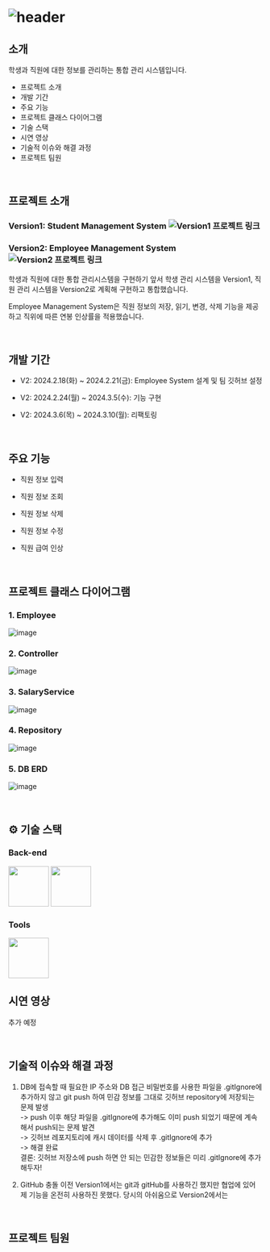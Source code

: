 # ![header](https://capsule-render.vercel.app/api?type=venom&color=0:5C258D,100:4389A2&height=300&section=header&text=Management%20Sysetem&fontColor=black&fontSize=50&stroke=5C258D&strokeWidth=1)

</div> 

## 소개
학생과 직원에 대한 정보를 관리하는 통합 관리 시스템입니다. 

- 프로젝트 소개
- 개발 기간
- 주요 기능
- 프로젝트 클래스 다이어그램
- 기술 스택
- 시연 영상
- 기술적 이슈와 해결 과정
- 프로젝트 팀원

<br>

## 프로젝트 소개 

### Version1: Student Management System  ![Version1 프로젝트 링크](https://github.com/kimauto/managements_program)

### Version2: Employee Management System ![Version2 프로젝트 링크](https://github.com/Cmk1031/managements_program)

학생과 직원에 대한 통합 관리시스템을 구현하기 앞서 학생 관리 시스템을 Version1, 직원 관리 시스템을 Version2로 계획해 구현하고 통합했습니다. 

Employee Management System은 직원 정보의 저장, 읽기, 변경, 삭제 기능을 제공하고 직위에 따른 연봉 인상률을 적용했습니다. 

<br>

## 개발 기간
- V2: 2024.2.18(화) ~ 2024.2.21(금): Employee System 설계 및 팀 깃허브 설정

- V2: 2024.2.24(월) ~ 2024.3.5(수): 기능 구현

- V2: 2024.3.6(목) ~ 2024.3.10(월): 리팩토링

<br>

## 주요 기능

- 직원 정보 입력

- 직원 정보 조회

- 직원 정보 삭제

- 직원 정보 수정

- 직원 급여 인상

<br>

## 프로젝트 클래스 다이어그램
### 1. Employee

![image](https://github.com/user-attachments/assets/9023c2b8-3111-48ce-9828-811e786c085d)

### 2. Controller

![image](https://github.com/user-attachments/assets/ff7c7b74-c13d-4e7f-a9ce-a7e261cfe12c)

### 3. SalaryService

![image](https://github.com/user-attachments/assets/46a4cfc7-ba1c-4e94-9bf7-c075dbccd8a0)

### 4. Repository

![image](https://github.com/user-attachments/assets/7739ee3a-5e3d-4c63-86bb-d041b7214c02)

### 5. DB ERD

![image](https://github.com/user-attachments/assets/b47e9455-b64b-47be-a719-ceacd5953cfb)

<br>


## ⚙ 기술 스택

### Back-end
<div>
<img src="https://github.com/yewon-Noh/readme-template/blob/main/skills/Java.png?raw=true" width="80">
<img src="https://github.com/yewon-Noh/readme-template/blob/main/skills/Mysql.png?raw=true" width="80">

</div>

### Tools
<div>
<img src="https://github.com/yewon-Noh/readme-template/blob/main/skills/Github.png?raw=true" width="80">

<br />

## 시연 영상

추가 예정

<br>

## 기술적 이슈와 해결 과정 

1. DB에 접속할 때 필요한 IP 주소와 DB 접근 비밀번호를 사용한 파일을 .gitIgnore에 추가하지 않고 git push 하여 민감 정보를 그대로 깃허브 repository에 저장되는 문제 발생 <br>
-> push 이후 해당 파일을 .gitIgnore에 추가해도 이미 push 되었기 때문에 계속해서 push되는 문제 발견 <br>
-> 깃허브 레포지토리에 캐시 데이터를 삭제 후 .gitIgnore에 추가 <br>
-> 해결 완료 <br>
결론: 깃허브 저장소에 push 하면 안 되는 민감한 정보들은 미리 .gitIgnore에 추가해두자!

2. GitHub 충돌
이전 Version1에서는 git과 gitHub를 사용하긴 했지만 협업에 있어 제 기능을 온전히 사용하진 못했다. 당시의 아쉬움으로 Version2에서는 

   

<br>

## 프로젝트 팀원 








